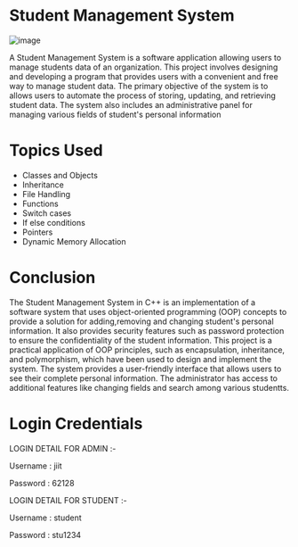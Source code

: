 # Student Management System
![image](https://github.com/anshulkansal04/Student-Management-System/assets/114342859/53097126-70a3-4218-93a5-8750a758ee3e)

A Student Management System is a software application allowing users to manage students data of an organization. This project involves designing and developing a program that provides users with a convenient and free way to manage student data. The primary objective of the system is to allows users to automate the process of storing, updating, and retrieving student data. The system also includes an administrative panel for managing various fields of student's personal information

# Topics Used

- Classes and Objects
- Inheritance
- File Handling
- Functions
- Switch cases
- If else conditions
- Pointers
- Dynamic Memory Allocation

# Conclusion
The Student Management System in C++ is an implementation of a software system that uses object-oriented programming (OOP) concepts to provide a solution for adding,removing and changing student's personal information. It also provides security features such as password protection to ensure the confidentiality of the student information. This project is a practical application of OOP principles, such as encapsulation, inheritance, and polymorphism, which have been used to design and implement the system. The system provides a user-friendly interface that allows users to see their complete personal information. The administrator has access to additional features like changing fields and search among various studentts.

# Login Credentials

LOGIN DETAIL FOR ADMIN :-

Username : jiit

Password : 62128

LOGIN DETAIL FOR STUDENT :-

Username : student

Password : stu1234
